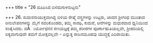 +++
title = "26 ದೂಪಿಸಿದ ಬಿಳಿದುಗುಳನುಟ್ಟನು"

+++
26. ಸುವಾಸನಾಯುಕ್ತವಾಗಿದ್ದ  ಬಿಳಿಯ ರೇಷ್ಮೆ ವಸ್ತ್ರಗಳನ್ನು ಉಟ್ಟರು, ಚಂದನ ಶ್ರೀಗಂಧ ಮುಂತಾದ ಅನುಲೇಪನಗಳನ್ನು ಮೈಗೆ ಸವರಿಕೊಂಡರು, ತಮ್ಮ ಸಾರಥಿ, ಕುದುರೆ, ಆನೆಗಳನ್ನು ಮಧುರವಾದ ಧ್ವನಿಯಿಂದ ಸಂತೈಸಿದರು. ದÀುರ್ಯೋಧನನ ರಣಯಜ್ಞಕ್ಕೆ ತಮ್ಮ ಶರೀರಗಳ ಪೂರ್ಣಾಹುತಿಯಲ್ಲವೇ, ಶ್ರೀಹರಿಯಲ್ಲಿ ಐಕ್ಯವಾಗುವುದೇ ತಮಗೆ ಮೋಕ್ಷವಲ್ಲವೇ - ಎನ್ನುತ್ತ ರಾಜಸಮೂಹವು ಯುದ್ಧಕ್ಕೆ ಎದಿರಾಯಿತು.
